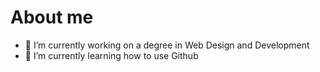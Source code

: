 # About me

- 🔭 I’m currently working on a degree in Web Design and Development 
- 🌱 I’m currently learning how to use Github


